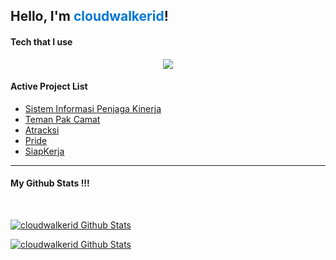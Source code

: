 ## Hello, I'm <span style="color:#0078d7">cloudwalkerid</span>!

#### Tech that I use
<p align="center">
  <a href="https://skillicons.dev">
    <img src="https://skillicons.dev/icons?i=vscode,androidstudio,php,laravel,js,ts,nodejs,vue,angular,jquery,html,css,java,kotlin,spring,dotnet,py,django,r,mysql,sqlite,git&perline=6" />
  </a>
</p>

#### Active Project List

- [Sistem Informasi Penjaga Kinerja](http://bpsprovsulbar.id/siakip2/)
- [Teman Pak Camat](https://webapps.bps.go.id/mamujukab)
- [Atracksi](https://bpsprovsulbar.id/atracksi/)
- [Pride](https://bpsprovsulbar.id/76Dashboard)
- [SiapKerja](https://webapps.bps.go.id/mamasakab/siapkerja)


---

#### My Github Stats !!!
<br />

[![cloudwalkerid Github Stats](https://github-readme-stats.vercel.app/api?username=cloudwalkerid&include_all_commits=true&count_private=true&show_icons=true&theme=ayu-mirage)](https://github.com/cloudwalkerid)

[![cloudwalkerid Github Stats](https://github-readme-stats.vercel.app/api/top-langs/?username=cloudwalkerid&layout=compact&theme=ayu-mirage)](https://github.com/cloudwalkerid)
